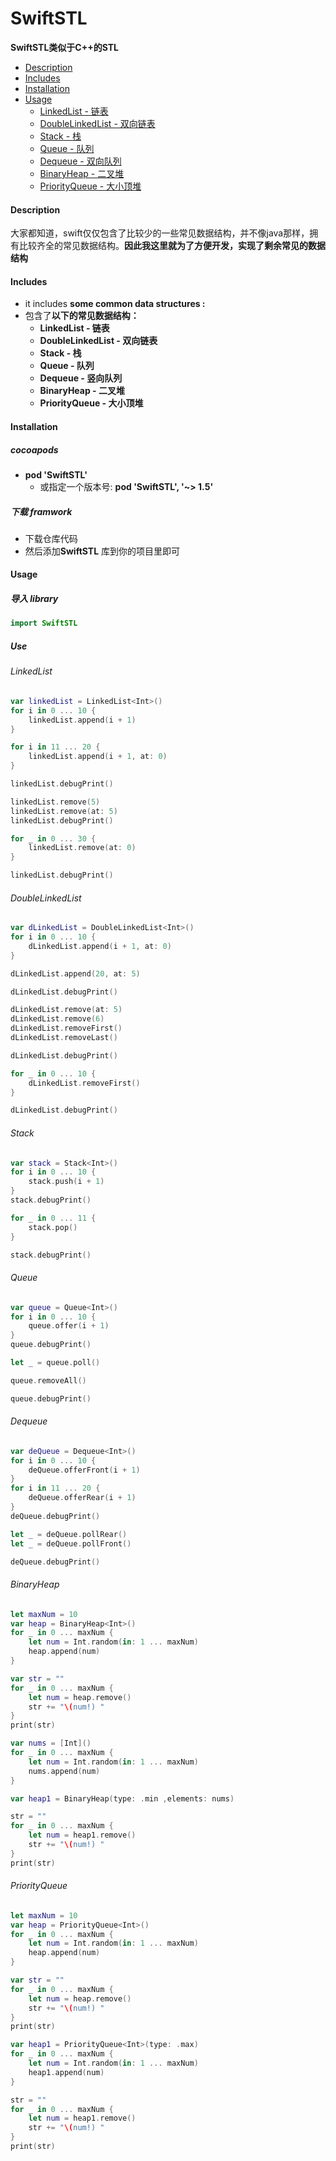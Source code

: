 # SwiftSTL
**SwiftSTL类似于C++的STL**

- [Description](#Description)
- [Includes](#Includes)
- [Installation](#Installation)
- [Usage](#Usage)
  - [LinkedList - 链表](#LinkedList)
  - [DoubleLinkedList - 双向链表](#DoubleLinkedList)
  - [Stack - 栈](#Stack)
  - [Queue - 队列](#Queue)
  - [Dequeue - 双向队列](#Dequeue)
  - [BinaryHeap - 二叉堆](#BinaryHeap)
  - [PriorityQueue - 大小顶堆](#PriorityQueue)



#### Description

大家都知道，swift仅仅包含了比较少的一些常见数据结构，并不像java那样，拥有比较齐全的常见数据结构。**因此我这里就为了方便开发，实现了剩余常见的数据结构**

#### Includes

- it includes **some common data structures :**
- 包含了**以下的常见数据结构：**
  - **LinkedList - 链表**
  - **DoubleLinkedList - 双向链表**
  - **Stack - 栈**
  - **Queue - 队列**
  - **Dequeue - 竖向队列**
  - **BinaryHeap - 二叉堆**
  - **PriorityQueue - 大小顶堆**

#### Installation

##### cocoapods

- **pod 'SwiftSTL'**
  - 或指定一个版本号:  **pod 'SwiftSTL', '~> 1.5'**


##### 下载 framwork

- 下载仓库代码
- 然后添加**SwiftSTL** 库到你的项目里即可

#### Usage

##### 导入 library

```swift
import SwiftSTL
```



##### Use

###### LinkedList

```swift
var linkedList = LinkedList<Int>()
for i in 0 ... 10 {
    linkedList.append(i + 1)
}

for i in 11 ... 20 {
    linkedList.append(i + 1, at: 0)
}

linkedList.debugPrint()

linkedList.remove(5)
linkedList.remove(at: 5)
linkedList.debugPrint()

for _ in 0 ... 30 {
    linkedList.remove(at: 0)
}

linkedList.debugPrint()
```



###### DoubleLinkedList

```swift
var dLinkedList = DoubleLinkedList<Int>()
for i in 0 ... 10 {
    dLinkedList.append(i + 1, at: 0)
}

dLinkedList.append(20, at: 5)

dLinkedList.debugPrint()

dLinkedList.remove(at: 5)
dLinkedList.remove(6)
dLinkedList.removeFirst()
dLinkedList.removeLast()

dLinkedList.debugPrint()

for _ in 0 ... 10 {
    dLinkedList.removeFirst()
}

dLinkedList.debugPrint()
```



###### Stack

```swift
var stack = Stack<Int>()
for i in 0 ... 10 {
    stack.push(i + 1)
}
stack.debugPrint()

for _ in 0 ... 11 {
    stack.pop()
}

stack.debugPrint()
```



###### Queue

```swift
var queue = Queue<Int>()
for i in 0 ... 10 {
    queue.offer(i + 1)
}
queue.debugPrint()

let _ = queue.poll()

queue.removeAll()

queue.debugPrint()
```



###### Dequeue

```swift
var deQueue = Dequeue<Int>()
for i in 0 ... 10 {
    deQueue.offerFront(i + 1)
}
for i in 11 ... 20 {
    deQueue.offerRear(i + 1)
}
deQueue.debugPrint()

let _ = deQueue.pollRear()
let _ = deQueue.pollFront()

deQueue.debugPrint()
```



###### BinaryHeap

```swift
let maxNum = 10
var heap = BinaryHeap<Int>()
for _ in 0 ... maxNum {
    let num = Int.random(in: 1 ... maxNum)
    heap.append(num)
}

var str = ""
for _ in 0 ... maxNum {
    let num = heap.remove()
    str += "\(num!) "
}
print(str)

var nums = [Int]()
for _ in 0 ... maxNum {
    let num = Int.random(in: 1 ... maxNum)
    nums.append(num)
}

var heap1 = BinaryHeap(type: .min ,elements: nums)

str = ""
for _ in 0 ... maxNum {
    let num = heap1.remove()
    str += "\(num!) "
}
print(str)
```



###### PriorityQueue

```swift
let maxNum = 10
var heap = PriorityQueue<Int>()
for _ in 0 ... maxNum {
    let num = Int.random(in: 1 ... maxNum)
    heap.append(num)
}

var str = ""
for _ in 0 ... maxNum {
    let num = heap.remove()
    str += "\(num!) "
}
print(str)

var heap1 = PriorityQueue<Int>(type: .max)
for _ in 0 ... maxNum {
    let num = Int.random(in: 1 ... maxNum)
    heap1.append(num)
}

str = ""
for _ in 0 ... maxNum {
    let num = heap1.remove()
    str += "\(num!) "
}
print(str)
```

